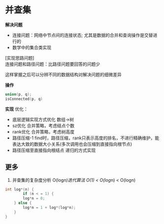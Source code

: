 <!--
 * @Author: five-5
 * @Date: 2019-07-09 16:54:10
 * @Description: 
 * @LastEditTime: 2019-07-09 19:40:12
 -->
 
# 并查集
**解决问题**
- 连接问题：网络中节点间的连接状态; 尤其是数据的合并和查询操作是交替进行的
- 数学中的集合类实现

[实现思路问题]</br>
连接问题和路径问题：比路径问题要回答的问题少

这样掌握之后可以分辨不同的数据结构对解决问题的细微差异


**操作**
``` c++
union(p, q);
isConnected(p, q)
```

**实现**
优化：
- 底层逻辑实现方式优化
    数组->树
- sz优化
    合并策略，考虑结点个数
- rank优化
    合并策略，考虑树高度
- 路径压缩-1
    find时，路径压缩，rank只表示高度的排名，不进行精确维护，能表达大致的数据大小关系(多次调用也会压缩到直接指向根节点)
- 路径压缩至直接指向根结点
    递归的方式实现

## 更多
1. 并查集的复杂度分析 O(log*n)迭代算法
O(1) < O(log*n) < O(logn)
``` c++
int log*(n) {
        if (n < = 1) {
        log*n = 0;  
    } else {
        log*n = 1 + log*(log*n);
    }
}
```
